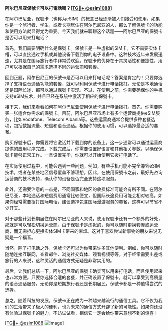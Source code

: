 **阿尔巴尼亚保號卡可以打電話嗎？[[TG💪+ @esim1088](https://t.me/s/esim1088)]**

在阿尔巴尼亚，保號卡（也称为eSIM）的概念已经逐渐被人们接受和使用。如果你是一个旅行者、学生，或者长期居住在阿尔巴尼亚的人，那么了解保號卡的功能和使用方法就显得尤为重要。今天我们就来聊聊这个话题——阿尔巴尼亚的保號卡是否可以用来打电话？

首先，我们需要明确什么是保號卡。保號卡是一种虚拟的SIM卡，它不需要实体卡槽，可以直接通过手机或其他设备下载到你的电子设备中。这种技术近年来发展迅速，尤其是在国际旅行者中非常受欢迎。保號卡的优势在于其灵活性和便捷性，用户可以根据自己的需求选择不同的运营商和套餐。

回到正题，阿尔巴尼亚的保號卡是否可以用来打电话呢？答案是肯定的！只要你选择了支持语音通话功能的套餐，就可以利用保號卡进行电话拨打。无论是本地通话还是国际长途，都可以通过保號卡实现。不过，在使用之前，你需要确保你的手机支持eSIM技术，并且已经在系统中激活了相应的保號卡。

接下来，我们来看看如何在阿尔巴尼亚使用保號卡进行电话拨打。首先，你需要购买一张适合你需求的保號卡。目前，阿尔巴尼亚市场上有多个运营商提供eSIM服务，比如Vodafone、Telecom Albania等。这些运营商通常会提供多种套餐选项，包括数据流量、短信和语音通话。根据你的使用习惯，可以选择最合适的套餐。

购买保號卡后，你需要将它激活并下载到你的设备上。这一步通常可以通过运营商提供的应用程序完成。下载完成后，你需要设置好语言和其他相关参数，以确保保號卡能够正常工作。一旦设置完毕，你就可以开始使用它拨打电话了。

在实际使用过程中，可能会遇到一些问题。例如，有些手机可能不完全兼容eSIM技术，或者在某些地区信号覆盖不够理想。因此，在使用保號卡之前，最好先咨询运营商的技术支持，确认你的设备是否完全支持这项服务。

此外，还需要注意的一点是，不同国家和地区的收费标准可能会有所不同。在阿尔巴尼亚，本地通话和短信费用通常比较便宜，但国际长途费用可能会相对较高。如果你经常需要拨打国际电话，建议选择包含国际漫游服务的套餐，这样可以节省不少开支。

对于那些计划长期居住在阿尔巴尼亚的人来说，使用保號卡还有一个额外的好处，那就是可以轻松切换运营商。由于保號卡是虚拟的，你可以随时更换套餐或运营商，而无需担心更换实体SIM卡带来的麻烦。这对于喜欢尝试新事物的朋友来说无疑是一个福音。

当然，除了打电话之外，保號卡还可以为你带来许多其他便利。例如，你可以随时随地连接互联网，查看邮件、浏览社交媒体、观看视频等等。对于经常需要出差或旅行的人来说，这种灵活的通信方式无疑是非常实用的。

最后，让我们总结一下。阿尔巴尼亚的保號卡确实可以用来打电话，而且使用起来也非常方便。只要你选择合适的套餐，并正确设置了保號卡，就可以享受到高质量的语音通话服务。无论你是短期旅行者还是长期居民，保號卡都是一种值得尝试的选择。

总之，随着科技的发展，保號卡正在成为一种越来越流行的通信工具。它不仅为我们的生活带来了极大的便利，也为未来的通信方式开辟了新的可能性。如果你还没有体验过保號卡的魅力，不妨试试看，相信它一定会给你带来意想不到的惊喜！

[[TG💪+ @esim1088](https://t.me/s/esim1088) ![Image](https://i.postimg.cc/4NQfJmqS/Snipaste-2025-05-13-00-14-12.png)]